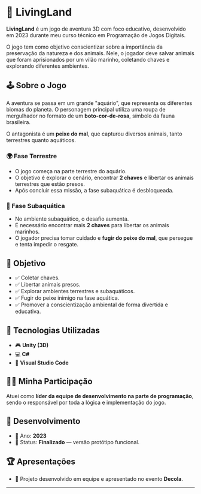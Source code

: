 # 🌿 LivingLand

**LivingLand** é um jogo de aventura 3D com foco educativo, desenvolvido em 2023 durante meu curso técnico em Programação de Jogos Digitais.

O jogo tem como objetivo conscientizar sobre a importância da preservação da natureza e dos animais. Nele, o jogador deve salvar animais que foram aprisionados por um vilão marinho, coletando chaves e explorando diferentes ambientes.

## 🕹️ Sobre o Jogo

A aventura se passa em um grande "aquário", que representa os diferentes biomas do planeta. O personagem principal utiliza uma roupa de mergulhador no formato de um **boto-cor-de-rosa**, símbolo da fauna brasileira.

O antagonista é um **peixe do mal**, que capturou diversos animais, tanto terrestres quanto aquáticos.

### 🌍 Fase Terrestre

- O jogo começa na parte terrestre do aquário.
- O objetivo é explorar o cenário, encontrar **2 chaves** e libertar os animais terrestres que estão presos.
- Após concluir essa missão, a fase subaquática é desbloqueada.

### 🌊 Fase Subaquática

- No ambiente subaquático, o desafio aumenta.
- É necessário encontrar mais **2 chaves** para libertar os animais marinhos.
- O jogador precisa tomar cuidado e **fugir do peixe do mal**, que persegue e tenta impedir o resgate.

## 🎯 Objetivo

- ✅ Coletar chaves.
- ✅ Libertar animais presos.
- ✅ Explorar ambientes terrestres e subaquáticos.
- ✅ Fugir do peixe inimigo na fase aquática.
- ✅ Promover a conscientização ambiental de forma divertida e educativa.

## 🚀 Tecnologias Utilizadas

- 🎮 **Unity (3D)**
- 💻 **C#**
- 📝 **Visual Studio Code**

## 👨‍💻 Minha Participação

Atuei como **líder da equipe de desenvolvimento na parte de programação**, sendo o responsável por toda a lógica e implementação do jogo.

## 📅 Desenvolvimento

- 📆 Ano: **2023**
- 🎯 Status: **Finalizado** — versão protótipo funcional.

## 🏆 Apresentações

- 🔸 Projeto desenvolvido em equipe e apresentado no evento **Decola**.

---
